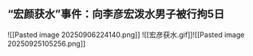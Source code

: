 ## “宏颜获水”事件：向李彦宏泼水男子被行拘5日
![[Pasted image 20250906224140.png]] ![[宏彦获水.gif]]![[Pasted image 20250925105256.png]]  